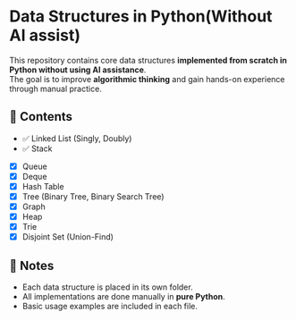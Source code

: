 # Data Structures in Python(Without AI assist)

This repository contains core data structures **implemented from scratch in Python without using AI assistance**.  
The goal is to improve **algorithmic thinking** and gain hands-on experience through manual practice.

## 📁 Contents

- ✅ Linked List (Singly, Doubly)
- ✅ Stack
- [x] Queue
- [x] Deque
- [x] Hash Table
- [x] Tree (Binary Tree, Binary Search Tree)
- [x] Graph
- [x] Heap
- [x] Trie
- [x] Disjoint Set (Union-Find)

## 📝 Notes

- Each data structure is placed in its own folder.
- All implementations are done manually in **pure Python**.
- Basic usage examples are included in each file.
